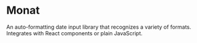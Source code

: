 # Monat

An auto-formatting date input library that recognizes a variety of formats. Integrates with React components or plain JavaScript.
